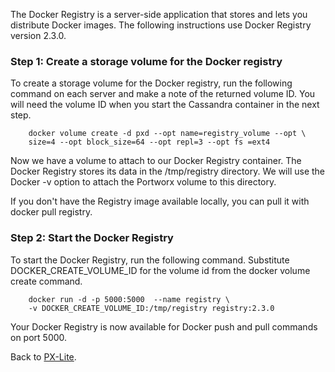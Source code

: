 The Docker Registry is a server-side application that stores and lets you distribute Docker images. The following instructions use Docker Registry version 2.3.0.

### Step 1: Create a storage volume for the Docker registry
To create a storage volume for the Docker registry, run the following command on each server and make a note of the returned volume ID. You will need the volume ID when you start the Cassandra container in the next step.

```
    docker volume create -d pxd --opt name=registry_volume --opt \ 
    size=4 --opt block_size=64 --opt repl=3 --opt fs =ext4
```

Now we have a volume to attach to our Docker Registry container. The Docker Registry stores its data in the /tmp/registry directory. We will use the Docker -v option to attach the Portworx volume to this directory.  
  
If you don't have the Registry image available locally, you can pull it with docker pull registry.

### Step 2: Start the Docker Registry
To start the Docker Registry, run the following command. Substitute DOCKER_CREATE_VOLUME_ID for the volume id from the docker volume create command.

```
    docker run -d -p 5000:5000  --name registry \
    -v DOCKER_CREATE_VOLUME_ID:/tmp/registry registry:2.3.0
```
Your Docker Registry is now available for Docker push and pull commands on port 5000.

Back to [PX-Lite](https://github.com/portworx/px-lite/).
